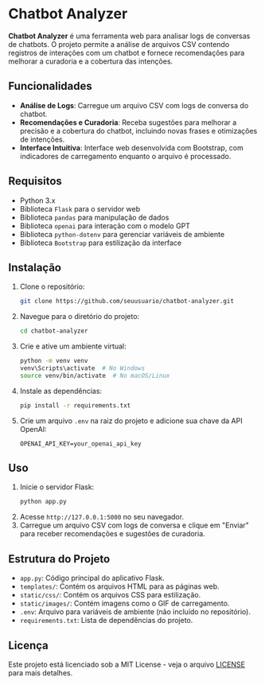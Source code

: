 # Chatbot Analyzer

**Chatbot Analyzer** é uma ferramenta web para analisar logs de conversas de chatbots. O projeto permite a análise de arquivos CSV contendo registros de interações com um chatbot e fornece recomendações para melhorar a curadoria e a cobertura das intenções.

## Funcionalidades

- **Análise de Logs**: Carregue um arquivo CSV com logs de conversa do chatbot.
- **Recomendações e Curadoria**: Receba sugestões para melhorar a precisão e a cobertura do chatbot, incluindo novas frases e otimizações de intenções.
- **Interface Intuitiva**: Interface web desenvolvida com Bootstrap, com indicadores de carregamento enquanto o arquivo é processado.

## Requisitos

- Python 3.x
- Biblioteca `Flask` para o servidor web
- Biblioteca `pandas` para manipulação de dados
- Biblioteca `openai` para interação com o modelo GPT
- Biblioteca `python-dotenv` para gerenciar variáveis de ambiente
- Biblioteca `Bootstrap` para estilização da interface

## Instalação

1. Clone o repositório:
   ```bash
   git clone https://github.com/seuusuario/chatbot-analyzer.git
   ```
2. Navegue para o diretório do projeto:
   ```bash
   cd chatbot-analyzer
   ```
3. Crie e ative um ambiente virtual:
   ```bash
   python -m venv venv
   venv\Scripts\activate  # No Windows
   source venv/bin/activate  # No macOS/Linux
   ```
4. Instale as dependências:

   ```bash
   pip install -r requirements.txt
   ```

5. Crie um arquivo `.env` na raiz do projeto e adicione sua chave da API OpenAI:
   ```
   OPENAI_API_KEY=your_openai_api_key
   ```

## Uso

1. Inicie o servidor Flask:
   ```bash
   python app.py
   ```
2. Acesse `http://127.0.0.1:5000` no seu navegador.
3. Carregue um arquivo CSV com logs de conversa e clique em "Enviar" para receber recomendações e sugestões de curadoria.

## Estrutura do Projeto

- `app.py`: Código principal do aplicativo Flask.
- `templates/`: Contém os arquivos HTML para as páginas web.
- `static/css/`: Contém os arquivos CSS para estilização.
- `static/images/`: Contém imagens como o GIF de carregamento.
- `.env`: Arquivo para variáveis de ambiente (não incluído no repositório).
- `requirements.txt`: Lista de dependências do projeto.

## Licença

Este projeto está licenciado sob a MIT License - veja o arquivo [LICENSE](LICENSE) para mais detalhes.
